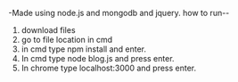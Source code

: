 -Made using node.js and mongodb and jquery.
how to run--
1. download files
2. go to file location in cmd
3. in cmd type npm install and enter.
4. In cmd type  node blog.js and press enter.
5. In chrome type localhost:3000 and press enter.

